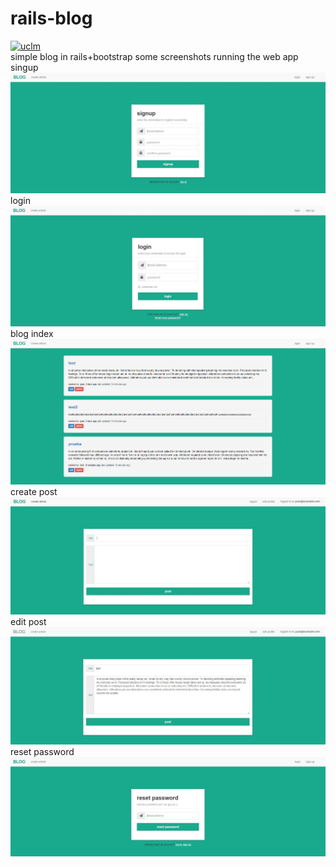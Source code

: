 # rails-blog
[![uclm](https://img.shields.io/badge/personal-project-red.svg?&longCache=true&colorA=27a79a&colorB=555555&style=for-the-badge)](http://www.juanperea.me)  
simple blog in rails+bootstrap
some screenshots running the web app 
singup  
![index](screenshots/singup.jpg) 
login  
![login](screenshots/login.jpg)  
blog index
![index](screenshots/index.jpg)  
create post
![create](screenshots/new.jpg) 
edit post
![create](screenshots/edit.jpg) 
reset password
![edit](screenshots/password.jpg)  
